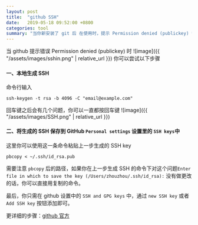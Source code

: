```yaml
---
layout: post
title:  "github SSH"
date:   2019-05-18 09:52:00 +0800
categories: tool
summary: "当你新安装了 git 后 在使用时，提示 Permission denied (publickey) 错误...."
---
```



当 github 提示错误 Permission denied (publickey) 时
![image]({{ "/assets/images/sshin.png" | relative_url }})
你可以尝试以下步骤

#### 一、本地生成 SSH

命令行输入
```
ssh-keygen -t rsa -b 4096 -C "email@example.com"
``` 
回车键之后会有几个问题，你可以一直都按回车键
![image]({{ "/assets/images/SSH.png" | relative_url }})

#### 二、将生成的 SSH 保存到 GitHub `Personal settings` 设置里的 `SSH keys`中

这里你可以使用这一条命令粘贴上一步生成的 SSH key

```
pbcopy < ~/.ssh/id_rsa.pub

```
需要注意 `pbcopy` 后的路径，如果你在上一步生成 SSH 的命令下对这个问题`Enter file in which to save the key (/Users/zhouzhou/.ssh/id_rsa):` 没有做更改的话，你可以直接用复制的命令。

最后，你只需在 github 设置中的 `SSH and GPG keys` 中，通过 `new SSH key` 或者 `Add SSH key` 按钮添加即可。

更详细的步骤：[github 官方][more]


[more]:https://help.github.com/en/articles/adding-a-new-ssh-key-to-your-github-account
